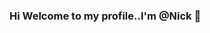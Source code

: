 ### Hi Welcome to my profile..I'm @Nick 👋

<!--
**NickEinstein1/NickEinstein1** is a ✨ _special_ ✨ repository because its `README.md` (this file) appears on your GitHub profile
Here are some ideas to get you started:

- 🔭 I’m currently perfecting on my software enginneering skills
- 🌱 I’m  currently working as an Actuary.
- 👯 I’m looking to collaborate on  data analytics, risk analysis and S/E projects.
- 🤔 I’m looking for help with ...
- 💬 Ask me about ...
- 📫 How to reach me: ...
- ⚡ Fun fact: ...
-->
